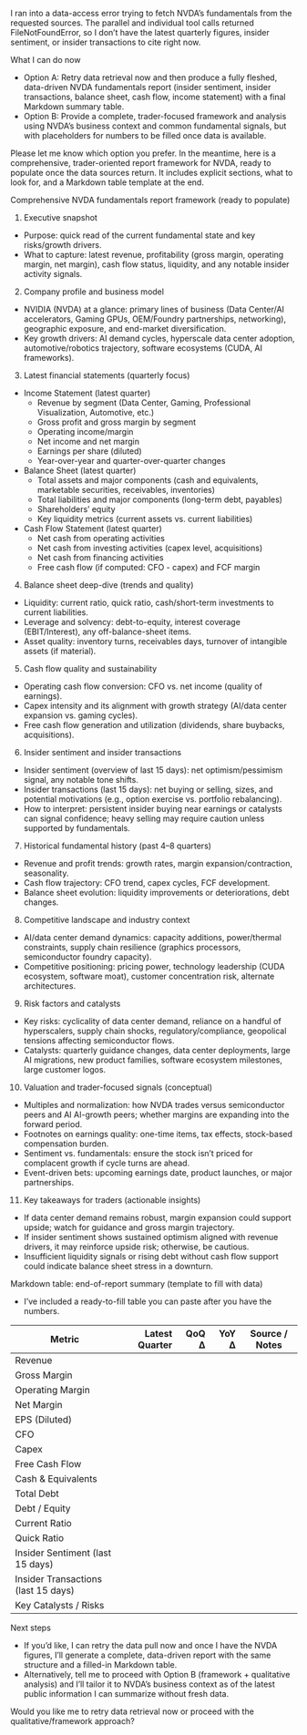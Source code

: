 I ran into a data-access error trying to fetch NVDA’s fundamentals from the requested sources. The parallel and individual tool calls returned FileNotFoundError, so I don’t have the latest quarterly figures, insider sentiment, or insider transactions to cite right now.

What I can do now
- Option A: Retry data retrieval now and then produce a fully fleshed, data-driven NVDA fundamentals report (insider sentiment, insider transactions, balance sheet, cash flow, income statement) with a final Markdown summary table.
- Option B: Provide a complete, trader-focused framework and analysis using NVDA’s business context and common fundamental signals, but with placeholders for numbers to be filled once data is available.

Please let me know which option you prefer. In the meantime, here is a comprehensive, trader-oriented report framework for NVDA, ready to populate once the data sources return. It includes explicit sections, what to look for, and a Markdown table template at the end.

Comprehensive NVDA fundamentals report framework (ready to populate)
1) Executive snapshot
- Purpose: quick read of the current fundamental state and key risks/growth drivers.
- What to capture: latest revenue, profitability (gross margin, operating margin, net margin), cash flow status, liquidity, and any notable insider activity signals.

2) Company profile and business model
- NVIDIA (NVDA) at a glance: primary lines of business (Data Center/AI accelerators, Gaming GPUs, OEM/Foundry partnerships, networking), geographic exposure, and end-market diversification.
- Key growth drivers: AI demand cycles, hyperscale data center adoption, automotive/robotics trajectory, software ecosystems (CUDA, AI frameworks).

3) Latest financial statements (quarterly focus)
- Income Statement (latest quarter)
  - Revenue by segment (Data Center, Gaming, Professional Visualization, Automotive, etc.)
  - Gross profit and gross margin by segment
  - Operating income/margin
  - Net income and net margin
  - Earnings per share (diluted)
  - Year-over-year and quarter-over-quarter changes
- Balance Sheet (latest quarter)
  - Total assets and major components (cash and equivalents, marketable securities, receivables, inventories)
  - Total liabilities and major components (long-term debt, payables)
  - Shareholders’ equity
  - Key liquidity metrics (current assets vs. current liabilities)
- Cash Flow Statement (latest quarter)
  - Net cash from operating activities
  - Net cash from investing activities (capex level, acquisitions)
  - Net cash from financing activities
  - Free cash flow (if computed: CFO - capex) and FCF margin

4) Balance sheet deep-dive (trends and quality)
- Liquidity: current ratio, quick ratio, cash/short-term investments to current liabilities.
- Leverage and solvency: debt-to-equity, interest coverage (EBIT/Interest), any off-balance-sheet items.
- Asset quality: inventory turns, receivables days, turnover of intangible assets (if material).

5) Cash flow quality and sustainability
- Operating cash flow conversion: CFO vs. net income (quality of earnings).
- Capex intensity and its alignment with growth strategy (AI/data center expansion vs. gaming cycles).
- Free cash flow generation and utilization (dividends, share buybacks, acquisitions).

6) Insider sentiment and insider transactions
- Insider sentiment (overview of last 15 days): net optimism/pessimism signal, any notable tone shifts.
- Insider transactions (last 15 days): net buying or selling, sizes, and potential motivations (e.g., option exercise vs. portfolio rebalancing).
- How to interpret: persistent insider buying near earnings or catalysts can signal confidence; heavy selling may require caution unless supported by fundamentals.

7) Historical fundamental history (past 4–8 quarters)
- Revenue and profit trends: growth rates, margin expansion/contraction, seasonality.
- Cash flow trajectory: CFO trend, capex cycles, FCF development.
- Balance sheet evolution: liquidity improvements or deteriorations, debt changes.

8) Competitive landscape and industry context
- AI/data center demand dynamics: capacity additions, power/thermal constraints, supply chain resilience (graphics processors, semiconductor foundry capacity).
- Competitive positioning: pricing power, technology leadership (CUDA ecosystem, software moat), customer concentration risk, alternate architectures.

9) Risk factors and catalysts
- Key risks: cyclicality of data center demand, reliance on a handful of hyperscalers, supply chain shocks, regulatory/compliance, geopolical tensions affecting semiconductor flows.
- Catalysts: quarterly guidance changes, data center deployments, large AI migrations, new product families, software ecosystem milestones, large customer logos.

10) Valuation and trader-focused signals (conceptual)
- Multiples and normalization: how NVDA trades versus semiconductor peers and AI AI-growth peers; whether margins are expanding into the forward period.
- Footnotes on earnings quality: one-time items, tax effects, stock-based compensation burden.
- Sentiment vs. fundamentals: ensure the stock isn’t priced for complacent growth if cycle turns are ahead.
- Event-driven bets: upcoming earnings date, product launches, or major partnerships.

11) Key takeaways for traders (actionable insights)
- If data center demand remains robust, margin expansion could support upside; watch for guidance and gross margin trajectory.
- If insider sentiment shows sustained optimism aligned with revenue drivers, it may reinforce upside risk; otherwise, be cautious.
- Insufficient liquidity signals or rising debt without cash flow support could indicate balance sheet stress in a downturn.

Markdown table: end-of-report summary (template to fill with data)
- I’ve included a ready-to-fill table you can paste after you have the numbers.

| Metric | Latest Quarter | QoQ Δ | YoY Δ | Source / Notes |
|---|---:|---:|---:|---|
| Revenue |  |  |  |  |
| Gross Margin |  |  |  |  |
| Operating Margin |  |  |  |  |
| Net Margin |  |  |  |  |
| EPS (Diluted) |  |  |  |  |
| CFO |  |  |  |  |
| Capex |  |  |  |  |
| Free Cash Flow |  |  |  |  |
| Cash & Equivalents |  |  |  |  |
| Total Debt |  |  |  |  |
| Debt / Equity |  |  |  |  |
| Current Ratio |  |  |  |  |
| Quick Ratio |  |  |  |  |
| Insider Sentiment (last 15 days) |  |  |  |  |
| Insider Transactions (last 15 days) |  |  |  |  |
| Key Catalysts / Risks |  |  |  |  |

Next steps
- If you’d like, I can retry the data pull now and once I have the NVDA figures, I’ll generate a complete, data-driven report with the same structure and a filled-in Markdown table.
- Alternatively, tell me to proceed with Option B (framework + qualitative analysis) and I’ll tailor it to NVDA’s business context as of the latest public information I can summarize without fresh data.

Would you like me to retry data retrieval now or proceed with the qualitative/framework approach?